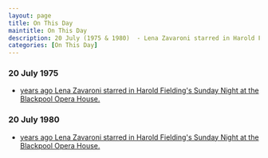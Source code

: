 ```yaml
---
layout: page
title: On This Day
maintitle: On This Day
description: 20 July (1975 & 1980)  - Lena Zavaroni starred in Harold Fielding's Sunday Night at the Blackpool Opera House.
categories: [On This Day]
---
```


### 20 July 1975
* [<span id="age1"></span> years ago Lena Zavaroni starred in Harold Fielding's Sunday Night at the Blackpool Opera House.](/theatre/harold%20fielding/blackpool%20opera%20house/1975/07/20/harold-fieldings-sunday-night-at-the-blackpool-opera-house.html)

### 20 July 1980
* [<span id="age2"></span> years ago Lena Zavaroni starred in Harold Fielding's Sunday Night at the Blackpool Opera House.](/theatre/harold%20fielding/blackpool%20opera%20house/1980/07/20/harold-fieldings-sunday-night-at-the-blackpool-opera-house.html)

<!-- Script for calculating number of years ago -->
<script>
var dob = '19750720';
var year = Number(dob.substr(0, 4));
var month = Number(dob.substr(4, 2)) - 1;
var day = Number(dob.substr(6, 2));
var today = new Date();
var age1 = today.getFullYear() - year;
if (today.getMonth() < month || (today.getMonth() == month && today.getDate() < day)) {
age1--;
}
document.getElementById("age1").innerHTML=age1;

var dob = '19800720';
var year = Number(dob.substr(0, 4));
var month = Number(dob.substr(4, 2)) - 1;
var day = Number(dob.substr(6, 2));
var today = new Date();
var age2 = today.getFullYear() - year;
if (today.getMonth() < month || (today.getMonth() == month && today.getDate() < day)) {
age2--;
}
document.getElementById("age2").innerHTML=age2;
</script>


